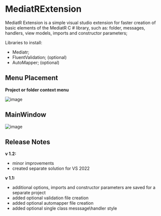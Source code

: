 # MediatRExtension
MediatR Extension is a simple visual studio extension for faster creation of basic elements of the MediatR C # library, such as: folder, messages, handlers, view models, imports and constructor parameters;

Libraries to install:
- Mediatr;
- FluentValidation; (optional)
- AutoMapper; (optional)

## **Menu Placement**
**Project or folder context menu**

![image](https://user-images.githubusercontent.com/22410525/119981127-f1230a00-bfc5-11eb-8d5b-776d12ef47db.png)

## **MainWindow**
![image](https://user-images.githubusercontent.com/22410525/119981173-fed88f80-bfc5-11eb-8065-4ff2c0f7fdf9.png)

## Release Notes

**v 1.2:**
 - minor improvements
 - created separate solution for VS 2022

**v 1.1:**
 - additional options, imports and constructor parameters are saved for a separate project
 - added optional validation file creation
 - added optional automapper file creation
 - added optional single class messsage\handler style

